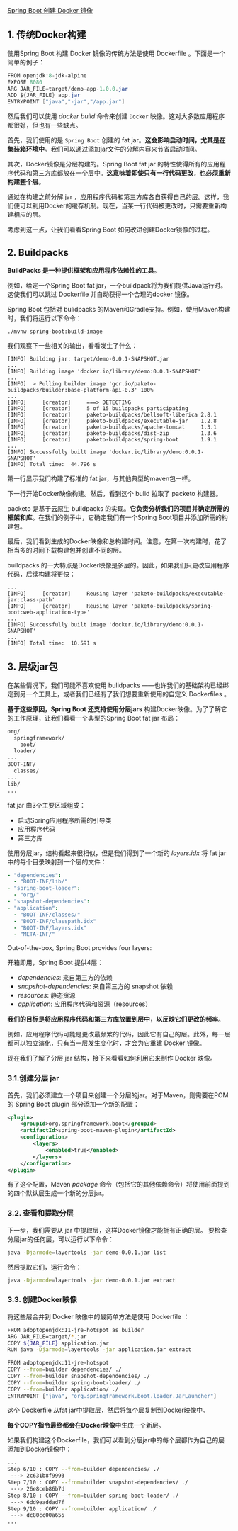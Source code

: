 [Spring Boot 创建 Docker 镜像](https://www.cnblogs.com/liululee/p/13992852.html)



## 1. 传统Docker构建

使用Spring Boot 构建 Docker 镜像的传统方法是使用 Dockerfile 。下面是一个简单的例子：

```java
FROM openjdk:8-jdk-alpine
EXPOSE 8080
ARG JAR_FILE=target/demo-app-1.0.0.jar
ADD ${JAR_FILE} app.jar
ENTRYPOINT ["java","-jar","/app.jar"]
```

然后我们可以使用 *docker build* 命令来创建 `Docker` 映像。这对大多数应用程序都很好，但也有一些缺点。

首先，我们使用的是 `Spring Boot` 创建的 fat jar。**这会影响启动时间，尤其是在集装箱环境中**。我们可以通过添加jar文件的分解内容来节省启动时间。

其次，Docker镜像是分层构建的。Spring Boot fat jar 的特性使得所有的应用程序代码和第三方库都放在一个层中。**这意味着即使只有一行代码更改，也必须重新构建整个层**。

通过在构建之前分解 jar ，应用程序代码和第三方库各自获得自己的层。这样，我们便可以利用Docker的缓存机制。现在，当某一行代码被更改时，只需要重新构建相应的层。

考虑到这一点，让我们看看Spring Boot 如何改进创建Docker镜像的过程。

## 2. Buildpacks

**BuildPacks 是一种提供框架和应用程序依赖性的工具**。

例如，给定一个Spring Boot fat jar，一个buildpack将为我们提供Java运行时。这使我们可以跳过 Dockerfile 并自动获得一个合理的docker 镜像。

Spring Boot 包括对 bulidpacks 的Maven和Gradle支持。例如，使用Maven构建时，我们将运行以下命令：

```shell
./mvnw spring-boot:build-image
```

我们观察下一些相关的输出，看看发生了什么：

```shell
[INFO] Building jar: target/demo-0.0.1-SNAPSHOT.jar
...
[INFO] Building image 'docker.io/library/demo:0.0.1-SNAPSHOT'
...
[INFO]  > Pulling builder image 'gcr.io/paketo-buildpacks/builder:base-platform-api-0.3' 100%
...
[INFO]     [creator]     ===> DETECTING
[INFO]     [creator]     5 of 15 buildpacks participating
[INFO]     [creator]     paketo-buildpacks/bellsoft-liberica 2.8.1
[INFO]     [creator]     paketo-buildpacks/executable-jar    1.2.8
[INFO]     [creator]     paketo-buildpacks/apache-tomcat     1.3.1
[INFO]     [creator]     paketo-buildpacks/dist-zip          1.3.6
[INFO]     [creator]     paketo-buildpacks/spring-boot       1.9.1
...
[INFO] Successfully built image 'docker.io/library/demo:0.0.1-SNAPSHOT'
[INFO] Total time:  44.796 s
```

第一行显示我们构建了标准的 fat jar，与其他典型的maven包一样。

下一行开始Docker映像构建。然后，看到这个 bulid 拉取了 packeto 构建器。

packeto 是基于云原生 bulidpacks 的实现。**它负责分析我们的项目并确定所需的框架和库**。在我们的例子中，它确定我们有一个Spring Boot项目并添加所需的构建包。

最后，我们看到生成的Docker映像和总构建时间。注意，在第一次构建时，花了相当多的时间下载构建包并创建不同的层。

buildpacks 的一大特点是Docker映像是多层的。因此，如果我们只更改应用程序代码，后续构建将更快：

```shell
...
[INFO]     [creator]     Reusing layer 'paketo-buildpacks/executable-jar:class-path'
[INFO]     [creator]     Reusing layer 'paketo-buildpacks/spring-boot:web-application-type'
...
[INFO] Successfully built image 'docker.io/library/demo:0.0.1-SNAPSHOT'
...
[INFO] Total time:  10.591 s
```

## 3. 层级jar包

在某些情况下，我们可能不喜欢使用 bulidpacks ——也许我们的基础架构已经绑定到另一个工具上，或者我们已经有了我们想要重新使用的自定义 Dockerfiles 。

**基于这些原因，Spring Boot 还支持使用分层jars** 构建Docker映像。为了了解它的工作原理，让我们看看一个典型的Spring Boot fat jar 布局：

```bash
org/
  springframework/
    boot/
  loader/
...
BOOT-INF/
  classes/
...
lib/
...
```

fat jar 由3个主要区域组成：

- 启动Spring应用程序所需的引导类
- 应用程序代码
- 第三方库

使用分层jar，结构看起来很相似，但是我们得到了一个新的 *layers.idx* 将 fat jar 中的每个目录映射到一个层的文件：

```yaml
- "dependencies":
  - "BOOT-INF/lib/"
- "spring-boot-loader":
  - "org/"
- "snapshot-dependencies":
- "application":
  - "BOOT-INF/classes/"
  - "BOOT-INF/classpath.idx"
  - "BOOT-INF/layers.idx"
  - "META-INF/"
```

Out-of-the-box, Spring Boot provides four layers:

开箱即用，Spring Boot 提供4层：

- *dependencies*: 来自第三方的依赖
- *snapshot-dependencies*: 来自第三方的 snapshot 依赖
- *resources*: 静态资源
- *application*: 应用程序代码和资源（resources）

**我们的目标是将应用程序代码和第三方库放置到层中，以反映它们更改的频率**。

例如，应用程序代码可能是更改最频繁的代码，因此它有自己的层。此外，每一层都可以独立演化，只有当一层发生变化时，才会为它重建 Docker 镜像。

现在我们了解了分层 jar 结构，接下来看看如何利用它来制作 Docker 映像。

### 3.1.创建分层 jar

首先，我们必须建立一个项目来创建一个分层的jar。对于Maven，则需要在POM的 Spring Boot plugin 部分添加一个新的配置：

```xml
<plugin>
    <groupId>org.springframework.boot</groupId>
    <artifactId>spring-boot-maven-plugin</artifactId>
    <configuration>
        <layers>
            <enabled>true</enabled>
        </layers>
    </configuration>
</plugin>
```

有了这个配置，Maven *package* 命令（包括它的其他依赖命令）将使用前面提到的四个默认层生成一个新的分层jar。

### 3.2. 查看和提取分层

下一步，我们需要从 jar 中提取层，这样Docker镜像才能拥有正确的层。
要检查分层jar的任何层，可以运行以下命令：

```bash
java -Djarmode=layertools -jar demo-0.0.1.jar list
```

然后提取它们，运行命令：

```bash
java -Djarmode=layertools -jar demo-0.0.1.jar extract
```

### 3.3. 创建Docker映像

将这些层合并到 Docker 映像中的最简单方法是使用 Dockerfile ：

```bash
FROM adoptopenjdk:11-jre-hotspot as builder
ARG JAR_FILE=target/*.jar
COPY ${JAR_FILE} application.jar
RUN java -Djarmode=layertools -jar application.jar extract
 
FROM adoptopenjdk:11-jre-hotspot
COPY --from=builder dependencies/ ./
COPY --from=builder snapshot-dependencies/ ./
COPY --from=builder spring-boot-loader/ ./
COPY --from=builder application/ ./
ENTRYPOINT ["java", "org.springframework.boot.loader.JarLauncher"]
```

这个 Dockerfile 从fat jar中提取层，然后将每个层复制到Docker映像中。

**每个COPY指令最终都会在Docker映像**中生成一个新层。

如果我们构建这个Dockerfile，我们可以看到分层jar中的每个层都作为自己的层添加到Docker镜像中：

```bash
...
Step 6/10 : COPY --from=builder dependencies/ ./
 ---> 2c631b8f9993
Step 7/10 : COPY --from=builder snapshot-dependencies/ ./
 ---> 26e8ceb86b7d
Step 8/10 : COPY --from=builder spring-boot-loader/ ./
 ---> 6dd9eaddad7f
Step 9/10 : COPY --from=builder application/ ./
 ---> dc80cc00a655
...
```